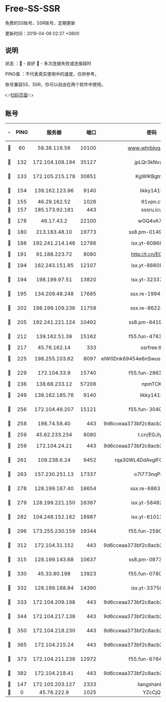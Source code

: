# Free-SS-SSR

免费的SS账号、SSR账号，定期更新

更新时间：2019-04-08 02:27 +0800

## 说明

状态     ：🙂 - 良好 🙁 - 多次连接失败或连接超时

PING值   ：不代表真实使用中的速度，仅供参考。

账号兼容SS、SSR，你可以自由在两个软件中使用。

👉[扫码页面](https://liesauer.github.io/Free-SS-SSR/)👈

## 账号

|-|PING|服务器|端口|密码|加密方式|区域|
|:----:|:----:|:-----:|-----:|:----:|:----:|:----:|
|🙂|60|58.38.116.56|10100|www.whrblog.online|aes-256-cfb|CN|
|🙂|132|172.104.108.194|35127|jpLQr3kNvzJG|aes-256-cfb|JP|
|🙂|133|172.105.215.178|30851|KgWIKBgtrjzT|aes-256-cfb|JP|
|🙂|154|139.162.123.96|9140|likky1415|aes-256-cfb|JP|
|🙂|155|46.29.162.52|1026|91vpn.cf|rc4-md5|RU|
|🙂|157|185.173.92.181|443|sssru.icu|rc4-md5|RU|
|🙂|178|46.17.43.2|22100|wGQ4vA7D|aes-256-gcm|RU|
|🙂|180|213.183.48.10|19773|ss8.pm-01498489|rc4-md5|RU|
|🙂|188|192.241.214.146|12786|isx.yt-60868066|aes-256-cfb|US|
|🙂|191|91.188.223.72|8080|http://t.cn/EGJIyrl|rc4-md5|RU|
|🙂|194|162.243.151.85|12107|isx.yt-86608060|aes-256-cfb|US|
|🙂|194|198.199.97.51|13820|isx.yt-32337779|aes-256-cfb|US|
|🙂|195|134.209.48.248|17685|ssx.re-19943487|aes-256-cfb|US|
|🙂|202|198.199.109.236|11758|ssx.re-86228832|aes-256-cfb|US|
|🙂|205|192.241.221.124|10492|ss8.pm-84199449|aes-256-cfb|US|
|🙂|212|139.162.51.39|15162|f55.fun-47639032|aes-256-cfb|SG|
|🙂|217|45.76.162.14|333|ssrfree.tk|rc4|SG|
|🙂|225|198.255.103.62|8097|eIW0Dnk69454e6nSwuspv9DmS201tQ0D|aes-256-cfb|US|
|🙂|229|172.104.33.9|15740|f55.fun-28636194|aes-256-cfb|SG|
|🙂|236|138.68.233.12|57206|npmTCK|rc4-md5|US|
|🙂|249|139.162.185.76|9140|likky1415|aes-256-cfb|DE|
|🙂|256|172.104.49.207|15121|f55.fun-30401245|aes-256-cfb|SG|
|🙂|258|198.74.58.40|443|9d6cceaa373bf2c8acb22e60b6a58be6|aes-256-cfb|US|
|🙂|259|45.62.233.234|8080|t.cn/EGJIyrl|rc4-md5|CA|
|🙂|259|172.104.24.21|443|9d6cceaa373bf2c8acb22e60b6a58be6|aes-256-cfb|US|
|🙂|261|109.238.6.24|9452|rqa30WL4DdAvgIFG6Fs3znzTa|aes-256-cfb|FR|
|🙂|263|157.230.251.13|17337|o7I773nqP8ug|aes-256-cfb|SG|
|🙂|278|128.199.167.40|18654|ssx.re-68632684|aes-256-cfb|SG|
|🙂|279|128.199.221.150|16387|isx.yt-58482391|aes-256-cfb|SG|
|🙂|282|104.248.152.162|18987|isx.yt-61013935|aes-256-cfb|SG|
|🙂|296|173.255.230.159|19344|f55.fun-25906913|aes-256-cfb|US|
|🙂|312|172.104.31.152|443|9d6cceaa373bf2c8acb22e60b6a58be6|aes-256-cfb|US|
|🙂|315|128.199.143.68|10637|ss8.pm-08735553|aes-256-cfb|SG|
|🙂|330|45.33.80.198|13923|f55.fun-07807805|aes-256-cfb|US|
|🙂|332|128.199.168.84|14390|isx.yt-33750063|aes-256-cfb|SG|
|🙂|333|172.104.209.198|443|9d6cceaa373bf2c8acb22e60b6a58be6|aes-256-cfb|US|
|🙂|344|172.104.217.138|443|9d6cceaa373bf2c8acb22e60b6a58be6|aes-256-cfb|US|
|🙂|350|172.104.218.230|443|9d6cceaa373bf2c8acb22e60b6a58be6|aes-256-cfb|US|
|🙂|365|172.104.215.24|443|9d6cceaa373bf2c8acb22e60b6a58be6|aes-256-cfb|US|
|🙂|373|172.104.211.238|12972|f55.fun-67642887|aes-256-cfb|US|
|🙂|382|172.104.218.41|443|9d6cceaa373bf2c8acb22e60b6a58be6|aes-256-cfb|US|
|🙂|147|172.105.203.127|2333|liangshanbo|chacha20|JP|
|🙁|0|45.76.222.9|1025|YZcCjQ|rc4-md5|JP|
